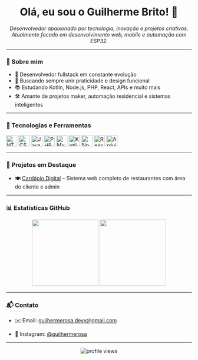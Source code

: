 <h1 align="center">Olá, eu sou o Guilherme Brito! 👋</h1>

<p align="center">
  <i>Desenvolvedor apaixonado por tecnologia, inovação e projetos criativos.</i><br/>
  <i>Atualmente focado em desenvolvimento web, mobile e automação com ESP32.</i>
</p>

---

### 🚀 Sobre mim

- 🔧 Desenvolvedor fullstack em constante evolução
- 🎯 Buscando sempre unir praticidade e design funcional
- 📚 Estudando Kotlin, Node.js, PHP, React, APIs e muito mais
- 🛠️ Amante de projetos maker, automação residencial e sistemas inteligentes

---

### 🧰 Tecnologias e Ferramentas

<p align="left">
  <img src="https://cdn.jsdelivr.net/gh/devicons/devicon/icons/html5/html5-original.svg" height="30" alt="HTML5"/>
  <img src="https://cdn.jsdelivr.net/gh/devicons/devicon/icons/css3/css3-original.svg" height="30" alt="CSS3"/>
  <img src="https://cdn.jsdelivr.net/gh/devicons/devicon/icons/javascript/javascript-original.svg" height="30" alt="JavaScript"/>
  <img src="https://cdn.jsdelivr.net/gh/devicons/devicon/icons/php/php-original.svg" height="30" alt="PHP"/>
  <img src="https://cdn.jsdelivr.net/gh/devicons/devicon/icons/mysql/mysql-original.svg" height="30" alt="MySQL"/>
  <img src="https://cdn.jsdelivr.net/gh/devicons/devicon/icons/kotlin/kotlin-original.svg" height="30" alt="Kotlin"/>
  <img src="https://cdn.jsdelivr.net/gh/devicons/devicon/icons/nodejs/nodejs-original.svg" height="30" alt="Node.js"/>
  <img src="https://cdn.jsdelivr.net/gh/devicons/devicon/icons/react/react-original.svg" height="30" alt="React"/>
  <img src="https://cdn.jsdelivr.net/gh/devicons/devicon/icons/arduino/arduino-original.svg" height="30" alt="Arduino"/>
</p>

---

### 📌 Projetos em Destaque


- 🍽️ [Cardápio Digital](https://github.com/guiihermerosa/Cardapio-Digital) – Sistema web completo de restaurantes com área do cliente e admin

---

### 📊 Estatísticas GitHub

<p align="center">
  <img src="https://github-readme-stats.vercel.app/api?username=guiihermerosa&show_icons=true&theme=tokyonight" height="180"/>
  <img src="https://github-readme-stats.vercel.app/api/top-langs/?username=guiihermerosa&layout=compact&theme=tokyonight" height="180"/>
</p>

---

### 📬 Contato

- ✉️ Email: guiihermerosa.devv@gmail.com

- 📱 Instagram: [@guiihermerosa](https://instagram.com/guiihermerosa) 

---

<p align="center">
  <img src="https://komarev.com/ghpvc/?username=guiihermerosa&style=flat-square&color=blue" alt="profile views"/>
</p>
